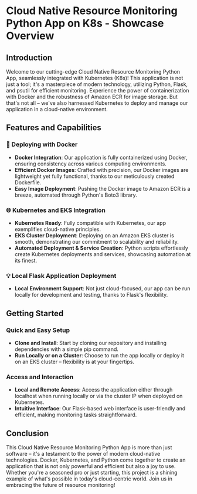# Cloud Native Resource Monitoring Python App on K8s - Showcase Overview

## Introduction
Welcome to our cutting-edge Cloud Native Resource Monitoring Python App, seamlessly integrated with Kubernetes (K8s)! This application is not just a tool; it's a masterpiece of modern technology, utilizing Python, Flask, and psutil for efficient monitoring. Experience the power of containerization with Docker and the robustness of Amazon ECR for image storage. But that's not all – we've also harnessed Kubernetes to deploy and manage our application in a cloud-native environment.

## Features and Capabilities

### 🚀 Deploying with Docker
- **Docker Integration**: Our application is fully containerized using Docker, ensuring consistency across various computing environments.
- **Efficient Docker Images**: Crafted with precision, our Docker images are lightweight yet fully functional, thanks to our meticulously created Dockerfile.
- **Easy Image Deployment**: Pushing the Docker image to Amazon ECR is a breeze, automated through Python's Boto3 library.

### 🌐 Kubernetes and EKS Integration
- **Kubernetes Ready**: Fully compatible with Kubernetes, our app exemplifies cloud-native principles.
- **EKS Cluster Deployment**: Deploying on an Amazon EKS cluster is smooth, demonstrating our commitment to scalability and reliability.
- **Automated Deployment & Service Creation**: Python scripts effortlessly create Kubernetes deployments and services, showcasing automation at its finest.

### 💡 Local Flask Application Deployment
- **Local Environment Support**: Not just cloud-focused, our app can be run locally for development and testing, thanks to Flask's flexibility.

## Getting Started
### Quick and Easy Setup
- **Clone and Install**: Start by cloning our repository and installing dependencies with a simple pip command.
- **Run Locally or on a Cluster**: Choose to run the app locally or deploy it on an EKS cluster – flexibility is at your fingertips.

### Access and Interaction
- **Local and Remote Access**: Access the application either through localhost when running locally or via the cluster IP when deployed on Kubernetes.
- **Intuitive Interface**: Our Flask-based web interface is user-friendly and efficient, making monitoring tasks straightforward.

## Conclusion
This Cloud Native Resource Monitoring Python App is more than just software – it's a testament to the power of modern cloud-native technologies. Docker, Kubernetes, and Python come together to create an application that is not only powerful and efficient but also a joy to use. Whether you're a seasoned pro or just starting, this project is a shining example of what's possible in today's cloud-centric world. Join us in embracing the future of resource monitoring!
